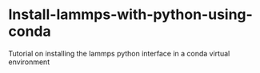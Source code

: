 # Install-lammps-with-python-using-conda
Tutorial on installing the lammps python interface in a conda virtual environment

